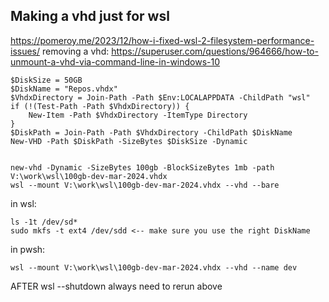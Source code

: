 ## Making a vhd just for wsl

https://pomeroy.me/2023/12/how-i-fixed-wsl-2-filesystem-performance-issues/
removing a vhd:
https://superuser.com/questions/964666/how-to-unmount-a-vhd-via-command-line-in-windows-10
```
$DiskSize = 50GB
$DiskName = "Repos.vhdx"
$VhdxDirectory = Join-Path -Path $Env:LOCALAPPDATA -ChildPath "wsl"
if (!(Test-Path -Path $VhdxDirectory)) {
    New-Item -Path $VhdxDirectory -ItemType Directory
}
$DiskPath = Join-Path -Path $VhdxDirectory -ChildPath $DiskName
New-VHD -Path $DiskPath -SizeBytes $DiskSize -Dynamic


new-vhd -Dynamic -SizeBytes 100gb -BlockSizeBytes 1mb -path V:\work\wsl\100gb-dev-mar-2024.vhdx
wsl --mount V:\work\wsl\100gb-dev-mar-2024.vhdx --vhd --bare
```

in wsl:
```
ls -1t /dev/sd*
sudo mkfs -t ext4 /dev/sdd <-- make sure you use the right DiskName
```

in pwsh:
```
wsl --mount V:\work\wsl\100gb-dev-mar-2024.vhdx --vhd --name dev
```

AFTER wsl --shutdown always need to rerun above